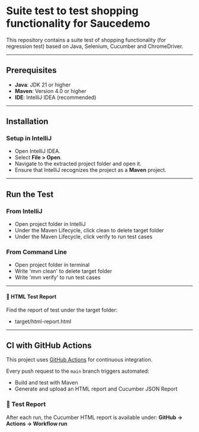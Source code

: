 # Suite test to test shopping functionality for Saucedemo
This repository contains a suite test of shopping functionality (for regression test) based on Java, Selenium, Cucumber and ChromeDriver.

---

## Prerequisites
- **Java**: JDK 21 or higher
- **Maven**: Version 4.0 or higher
- **IDE**: IntelliJ IDEA (recommended)

---

## Installation

### Setup in IntelliJ
- Open IntelliJ IDEA.
- Select **File > Open**.
- Navigate to the extracted project folder and open it.
- Ensure that IntelliJ recognizes the project as a **Maven** project.

---

## Run the Test

### From IntelliJ
- Open project folder in IntelliJ
- Under the Maven Lifecycle, click clean to delete target folder
- Under the Maven Lifecycle, click verify to run test cases

### From Command Line
- Open project folder in terminal
- Write 'mvn clean' to delete target folder
- Write 'mvn verify' to run test cases

---

#### 🧾 HTML Test Report
Find the report of test under the target folder:
  - target/html-report.html

---

## CI with GitHub Actions

This project uses [GitHub Actions](https://github.com/mahya-adimi/saucedemo/blob/main/.github/workflows/regression-test.yml) for continuous integration.

Every push request to the `main` branch triggers automated:
- Build and test with Maven
- Generate and upload an HTML report and Cucumber JSON Report


### 🧾 Test Report

After each run, the Cucumber HTML report is available under:
**GitHub → Actions → Workflow run**
  
